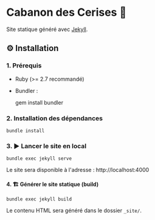# Cabanon des Cerises 🍒

Site statique généré avec [Jekyll](https://jekyllrb.com/).

## ⚙️ Installation

### 1. Prérequis

- Ruby (>= 2.7 recommandé)
- Bundler :

  gem install bundler

### 2. Installation des dépendances

    bundle install

### 3. ▶️ Lancer le site en local

    bundle exec jekyll serve

Le site sera disponible à l'adresse : http://localhost:4000

#### 4. 🏗️ Générer le site statique (build)

    bundle exec jekyll build

Le contenu HTML sera généré dans le dossier `_site/`.
